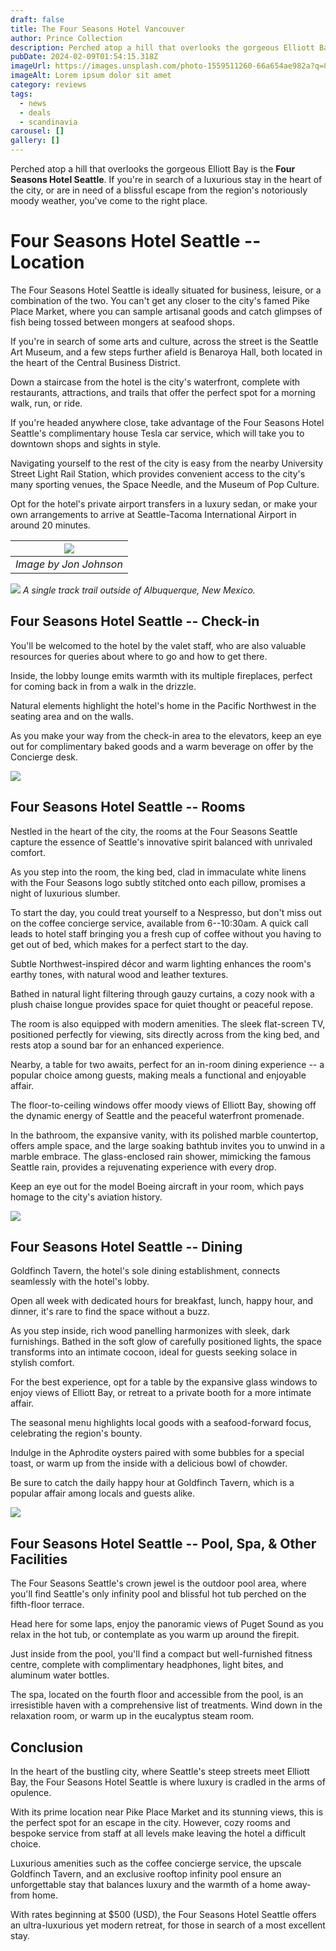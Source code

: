 ```yaml
---
draft: false
title: The Four Seasons Hotel Vancouver
author: Prince Collection
description: Perched atop a hill that overlooks the gorgeous Elliott Bay is the Four Seasons Hotel Seattle.
pubDate: 2024-02-09T01:54:15.318Z
imageUrl: https://images.unsplash.com/photo-1559511260-66a654ae982a?q=80&w=3018&auto=format&fit=crop&ixlib=rb-4.0.3&ixid=M3wxMjA3fDB8MHxwaG90by1wYWdlfHx8fGVufDB8fHx8fA%3D%3D
imageAlt: Lorem ipsum dolor sit amet
category: reviews
tags:
  - news
  - deals
  - scandinavia
carousel: []
gallery: []
---
```


Perched atop a hill that overlooks the gorgeous Elliott Bay is the **Four Seasons Hotel Seattle**. If you're in search of a luxurious stay in the heart of the city, or are in need of a blissful escape from the region's notoriously moody weather, you've come to the right place.

# Four Seasons Hotel Seattle -- Location

The Four Seasons Hotel Seattle is ideally situated for business, leisure, or a combination of the two. You can't get any closer to the city's famed Pike Place Market, where you can sample artisanal goods and catch glimpses of fish being tossed between mongers at seafood shops.

If you're in search of some arts and culture, across the street is the Seattle Art Museum, and a few steps further afield is Benaroya Hall, both located in the heart of the Central Business District.

Down a staircase from the hotel is the city's waterfront, complete with restaurants, attractions, and trails that offer the perfect spot for a morning walk, run, or ride.

If you're headed anywhere close, take advantage of the Four Seasons Hotel Seattle's complimentary house Tesla car service, which will take you to downtown shops and sights in style.

Navigating yourself to the rest of the city is easy from the nearby University Street Light Rail Station, which provides convenient access to the city's many sporting venues, the Space Needle, and the Museum of Pop Culture.

Opt for the hotel's private airport transfers in a luxury sedan, or make your own arrangements to arrive at Seattle-Tacoma International Airport in around 20 minutes.

| ![](https://images.unsplash.com/photo-1445991842772-097fea258e7b?q=80&w=2940&auto=format&fit=crop&ixlib=rb-4.0.3&ixid=M3wxMjA3fDB8MHxwaG90by1wYWdlfHx8fGVufDB8fHx8fA%3D%3D) |
|:--:|
| *Image by Jon Johnson*

![](https://images.unsplash.com/photo-1445991842772-097fea258e7b?q=80&w=2940&auto=format&fit=crop&ixlib=rb-4.0.3&ixid=M3wxMjA3fDB8MHxwaG90by1wYWdlfHx8fGVufDB8fHx8fA%3D%3D)
*A single track trail outside of Albuquerque, New Mexico.*

## Four Seasons Hotel Seattle -- Check-in

You'll be welcomed to the hotel by the valet staff, who are also valuable resources for queries about where to go and how to get there.

Inside, the lobby lounge emits warmth with its multiple fireplaces, perfect for coming back in from a walk in the drizzle.

Natural elements highlight the hotel's home in the Pacific Northwest in the seating area and on the walls.

As you make your way from the check-in area to the elevators, keep an eye out for complimentary baked goods and a warm beverage on offer by the Concierge desk.

![](https://images.unsplash.com/photo-1455587734955-081b22074882?q=80&w=1920&auto=format&fit=crop&ixlib=rb-4.0.3&ixid=M3wxMjA3fDB8MHxwaG90by1wYWdlfHx8fGVufDB8fHx8fA%3D%3D)

## Four Seasons Hotel Seattle -- Rooms

Nestled in the heart of the city, the rooms at the Four Seasons Seattle capture the essence of Seattle's innovative spirit balanced with unrivaled comfort.

As you step into the room, the king bed, clad in immaculate white linens with the Four Seasons logo subtly stitched onto each pillow, promises a night of luxurious slumber.

To start the day, you could treat yourself to a Nespresso, but don't miss out on the coffee concierge service, available from 6--10:30am. A quick call leads to hotel staff bringing you a fresh cup of coffee without you having to get out of bed, which makes for a perfect start to the day.

Subtle Northwest-inspired décor and warm lighting enhances the room's earthy tones, with natural wood and leather textures.

Bathed in natural light filtering through gauzy curtains, a cozy nook with a plush chaise longue provides space for quiet thought or peaceful repose.

The room is also equipped with modern amenities. The sleek flat-screen TV, positioned perfectly for viewing, sits directly across from the king bed, and rests atop a sound bar for an enhanced experience.

Nearby, a table for two awaits, perfect for an in-room dining experience -- a popular choice among guests, making meals a functional and enjoyable affair.

The floor-to-ceiling windows offer moody views of Elliott Bay, showing off the dynamic energy of Seattle and the peaceful waterfront promenade.

In the bathroom, the expansive vanity, with its polished marble countertop, offers ample space, and the large soaking bathtub invites you to unwind in a marble embrace. The glass-enclosed rain shower, mimicking the famous Seattle rain, provides a rejuvenating experience with every drop.

Keep an eye out for the model Boeing aircraft in your room, which pays homage to the city's aviation history.

![](https://images.unsplash.com/photo-1522108203058-a1bb3c62f172?q=80&w=2940&auto=format&fit=crop&ixlib=rb-4.0.3&ixid=M3wxMjA3fDB8MHxwaG90by1wYWdlfHx8fGVufDB8fHx8fA%3D%3D)

## Four Seasons Hotel Seattle -- Dining

Goldfinch Tavern, the hotel's sole dining establishment, connects seamlessly with the hotel's lobby.

Open all week with dedicated hours for breakfast, lunch, happy hour, and dinner, it's rare to find the space without a buzz.

As you step inside, rich wood panelling harmonizes with sleek, dark furnishings. Bathed in the soft glow of carefully positioned lights, the space transforms into an intimate cocoon, ideal for guests seeking solace in stylish comfort.

For the best experience, opt for a table by the expansive glass windows to enjoy views of Elliott Bay, or retreat to a private booth for a more intimate affair.

The seasonal menu highlights local goods with a seafood-forward focus, celebrating the region's bounty.

Indulge in the Aphrodite oysters paired with some bubbles for a special toast, or warm up from the inside with a delicious bowl of chowder.

Be sure to catch the daily happy hour at Goldfinch Tavern, which is a popular affair among locals and guests alike. 

![](https://images.unsplash.com/photo-1529290130-4ca3753253ae?q=80&w=2952&auto=format&fit=crop&ixlib=rb-4.0.3&ixid=M3wxMjA3fDB8MHxwaG90by1wYWdlfHx8fGVufDB8fHx8fA%3D%3D)

## Four Seasons Hotel Seattle -- Pool, Spa, & Other Facilities

The Four Seasons Seattle's crown jewel is the outdoor pool area, where you'll find Seattle's only infinity pool and blissful hot tub perched on the fifth-floor terrace.

Head here for some laps, enjoy the panoramic views of Puget Sound as you relax in the hot tub, or contemplate as you warm up around the firepit.

Just inside from the pool, you'll find a compact but well-furnished fitness centre, complete with complimentary headphones, light bites, and aluminum water bottles.

The spa, located on the fourth floor and accessible from the pool, is an irresistible haven with a comprehensive list of treatments. Wind down in the relaxation room, or warm up in the eucalyptus steam room. 

## Conclusion

In the heart of the bustling city, where Seattle's steep streets meet Elliott Bay, the Four Seasons Hotel Seattle is where luxury is cradled in the arms of opulence.

With its prime location near Pike Place Market and its stunning views, this is the perfect spot for an escape in the city. However, cozy rooms and bespoke service from staff at all levels make leaving the hotel a difficult choice.

Luxurious amenities such as the coffee concierge service, the upscale Goldfinch Tavern, and an exclusive rooftop infinity pool ensure an unforgettable stay that balances luxury and the warmth of a home away-from home.

With rates beginning at $500 (USD), the Four Seasons Hotel Seattle offers an ultra-luxurious yet modern retreat, for those in search of a most excellent stay.
